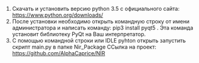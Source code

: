 1. Скачать и установить версию python 3.5 с официального сайта:
https://www.python.org/downloads/
2. После установки необходимо открыть командную строку от имени администратора 
и написать команду: pip3 install pyqt5 . Эта команда установит библиотеку PyQt на Ваш интерпретатор.
3. С помощью командной строки или IDLE pyhton открыть запустить скрипт main.py в папке Nir_Package
ССылка на проект: https://github.com/AlphaCaprice/NIR
